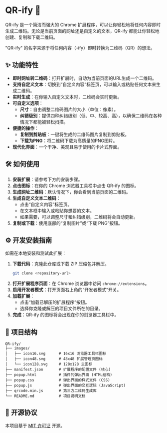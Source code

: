 # QR-ify 🚀

QR-ify 是一个简洁而强大的 Chrome 扩展程序，可以让你轻松地将任何内容即时生成二维码。无论是当前页面的网址还是自定义的文本，QR-ify 都能让你轻松地创建、复制和下载二维码。

"QR-ify" 的名字来源于将任何内容（-ify）即时转换为二维码（QR）的想法。

## ✨ 功能特性

- **即时网址转二维码**：打开扩展时，自动为当前页面的URL生成一个二维码。
- **支持自定义文本**：切换到“自定义内容”标签页，可以输入或粘贴任何文本来生成二维码。
- **实时生成**：在你输入自定义文本时，二维码会实时更新。
- **可自定义选项**：
  - **尺寸**：自由调整二维码图片的大小（单位：像素）。
  - **纠错级别**：提供四种纠错级别（低、中、较高、高），以确保二维码在各种情况下都能被轻松扫描。
- **便捷的操作**：
  - **复制到剪贴板**：一键将生成的二维码图片复制到剪贴板。
  - **下载为PNG**：将二维码下载为高质量的PNG图片。
- **现代化界面**：一个干净、美观且易于使用的卡片式界面。

## 🛠️ 如何使用

1.  **安装扩展**：请参考下方的安装步骤。
2.  **点击图标**：在你的 Chrome 浏览器工具栏中点击 QR-ify 的图标。
3.  **生成网址二维码**：默认情况下，你会看到当前页面的二维码。
4.  **生成自定义文本二维码**：
    - 点击“自定义内容”标签页。
    - 在文本框中输入或粘贴你想要的文本。
    - 如果需要，可以调整尺寸和纠错级别，二维码将会自动更新。
5.  **复制或下载**：使用底部的“复制图片”或“下载 PNG”按钮。

## ⚙️ 开发安装指南

如需在本地安装和测试此扩展：

1.  **下载代码**：克隆此仓库或下载 ZIP 压缩包并解压。
    ```bash
    git clone <repository-url>
    ```
2.  **打开扩展程序页面**：在 Chrome 浏览器中访问 `chrome://extensions`。
3.  **启用开发者模式**：打开页面右上角的“开发者模式”开关。
4.  **加载扩展**：
    - 点击“加载已解压的扩展程序”按钮。
    - 选择你克隆或解压的项目文件所在的目录。
5.  **完成**：QR-ify 的图标将会出现在你的浏览器工具栏中。

## 📁 项目结构

```
QR-ify/
├── images/
│   ├── icon16.svg      # 16x16 浏览器工具栏图标
│   ├── icon48.svg      # 48x48 扩展管理页图标
│   └── icon128.svg     # 128x128 主图标
├── manifest.json       # 扩展程序的配置文件 (核心)
├── popup.html          # 插件的弹出界面 (HTML结构)
├── popup.css           # 弹出界面的样式文件 (CSS)
├── popup.js            # 弹出界面的交互逻辑 (JavaScript)
├── qrcode.min.js       # 第三方二维码生成库
└── README.md           # 项目说明文档
```

## 📄 开源协议

本项目基于 [MIT 许可证](LICENSE) 开源。
